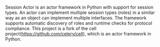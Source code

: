 Session Actor is an actor framework in Python with support for session types. An actor can implement multiple session types (roles) in a similar way as an object can implement multiple interfaces. The framework supports automatic discovery of roles and runtime checks for protocol compliance. This project is a fork of the cell project(https://github.com/celery/cell), which is an actor framework in Python.  

